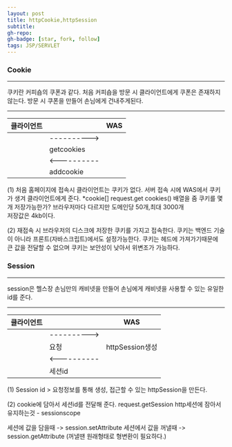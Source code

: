 ```yaml
---
layout: post
title: httpCookie,httpSession
subtitle: 
gh-repo: 
gh-badge: [star, fork, follow]
tags: JSP/SERVLET
---
```


### Cookie
---
쿠키란 커피숍의 쿠폰과 같다.
처음 커피숍을 방문 시 클라이언트에게 쿠폰은 존재하지않는다.
방문 시 쿠폰을 만들어 손님에게 건내주게된다.

---

| 클라이언트    | | WAS   | 
| ---------- | :--------- | :----------: | 
|            |  ----------> |             |
|            |  getcookies |             |
|            |  <---------- |            |
|            |  addcookie |              |


(1) 처음 홈페이지에 접속시 클라이언트는 쿠키가 없다.
    서버 접속 시에 WAS에서 쿠키가 생겨 클라이언트에게 준다.
    *cookie[] request.get cookies() 배열을 줌
    쿠키를 몇개 저장가능한가? 
    브라우저마다 다르지만 도메인당 50개,최대 3000개  
    저장값은 4kb이다.

(2) 재접속 시 브라우저의 디스크에 저장한 쿠키를 가지고 접속한다.
 쿠키는 백엔드 기술이 아니라 프론트(자바스크립트)에서도 설정가능한다.
 쿠키는 헤드에 가져가기때문에 큰 값을 전달할 수 없으며 쿠키는 보안성이 낮아서 위변조가 가능하다. 


### Session
---
session은 헬스장
손님만의 캐비넷을 만들어 손님에게 캐비넷을 사용할 수 있는 유일한 id를 준다.

---

 | 클라이언트    |                | WAS   | 
| ---------- | :--------- | :----------: | 
|            |  ----------> |             |
|            |  요청 |       httpSession생성 |
|            |  <---------- |            |
|            |  세션id |              |

(1) Session id > 요청정보를 통해 생성, 접근할 수 있는 httpSession을 만든다.


(2) cookie에 담아서 세션id를 전달해 준다.
    request.getSession
http세션에 잠아서 유지하는것 - sessionscope

세션에 값을 담을때 -> session.setAttribute
세션에서 값을 꺼낼때 -> session.getAttribute (꺼낼땐 원래형태로 형변환이 필요하다.)


